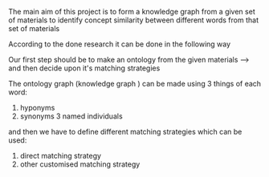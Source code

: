 The main aim of this project is to form a knowledge graph from a given set of
materials to identify concept similarity between different words from that 
set of materials

According to the done research it can be done in the following way

Our first step should be to make an ontology from the given materials --> and then decide upon it's matching strategies

The ontology graph (knowledge graph ) can be made using 
3 things of each word:

1. hyponyms
2. synonyms
3  named individuals

and then we have to define different matching strategies which can be used:

1. direct matching strategy
2. other customised matching strategy

